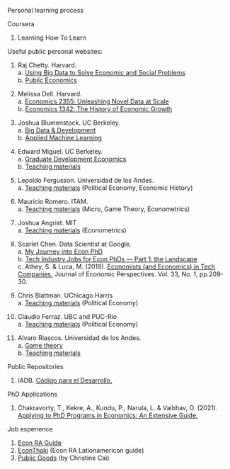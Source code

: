 Personal learning process

Coursera
1. Learning How To Learn



Useful public personal websites:
1. Raj Chetty. Harvard.\
    a. [Using Big Data to Solve Economic and Social Problems](https://opportunityinsights.org/course/)   
    b. [Public Economics](http://www.rajchetty.com/lectures/public/)  
2. Melissa Dell. Harvard.  
    a. [Economics 2355: Unleashing Novel Data at Scale](https://dell-research-harvard.github.io/teaching/economics-2355)  
    b. [Economics 1342: The History of Economic Growth](https://dell-research-harvard.github.io/teaching/econ1342)  
3. Joshua Blumenstock. UC Berkeley.  
    a. [Big Data & Development](https://sites.ischool.berkeley.edu/bdd/)  
    b. [Applied Machine Learning](http://www.jblumenstock.com/teaching/course=info251)
4. Edward Miguel. UC Berkeley.  
    a. [Graduate Development Economics](http://emiguel.econ.berkeley.edu/wordpress/wp-content/uploads/2021/03/Econ-270B-Syllabus-Spring20_2020-01-22.pdf)  
    b. [Teaching materials](http://emiguel.econ.berkeley.edu/teaching/courses/)  
5. Lepoldo Fergusson. Universidad de los Andes.  
    a. [Teaching materials](https://www.leopoldofergusson.com/teaching) (Political Economy, Economic History)  
6.  Mauricio Romero. ITAM.  
    a. [Teaching materials](https://mauricio-romero.com/teaching/) (Micro, Game Theory, Econometrics)
7. Joshua Angrist. MIT  
    a. [Teaching materials](https://economics.mit.edu/faculty/angrist/teaching) (Econometrics)

8. Scarlet Chen. Data Scientist at Google.  
    a. [My Journey into Econ PhD](https://scarlet-chen.medium.com/my-journey-into-econ-phd-854cd892547b)  
    b. [Tech Industry Jobs for Econ PhDs — Part 1: the Landscape](https://scarlet-chen.medium.com/tech-industry-jobs-for-econ-phds-54a276dda80b)  
    c. Athey, S. & Luca, M. (2019). [Economists (and Economics) in Tech Companies.](https://www.aeaweb.org/articles?id=10.1257/jep.33.1.209) Journal of Economic Perspectives. Vol. 33, No. 1, pp.209-30.

9. Chris Blattman. UChicago Harris  
    a. [Teaching materials](https://chrisblattman.com/teaching/) (Political Economy)   
10. Claudio Ferraz. UBC and PUC-Rio  
    a. [Teaching materials](https://sites.google.com/site/claudferraz/teaching_1) (Political Economy)   
11. Alvaro Riascos. Universidad de los Andes.  
    a. [Game theory](https://www.alvaroriascos.com/teaching/teoriajuegos/)  
    b. [Teaching materials](https://www.alvaroriascos.com/teaching/)  

Public Repositories  
1. IADB. [Código para el Desarrollo.](https://code.iadb.org/es)


PhD Applications
1. Chakravorty, T., Kekre, A., Kundu, P., Narula, L. & Vaibhav, O. (2021). [Applying to PhD Programs in Economics: An Extensive Guide.](https://drive.google.com/file/d/1cTb8enoUZxFKscidXYwojK3bXSjb7dxr/view)

Job experience  
1. [Econ RA Guide](https://raguide.github.io/)  
2. [EconThaki](https://econthaki.github.io/) (Econ RA Lationamerican guide)  
3. [Public Goods](https://christinecai.github.io/items/PublicGoods.html) (by Christine Cai)
